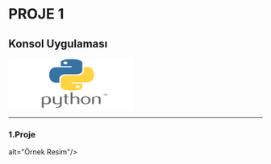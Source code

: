 # PROJE 1
## Konsol Uygulaması
<img src="python_logo.png" width="250" height="100" alt="Örnek Resim"/>
<hr /><h3>1.Proje</h3> alt="Örnek Resim"/>
